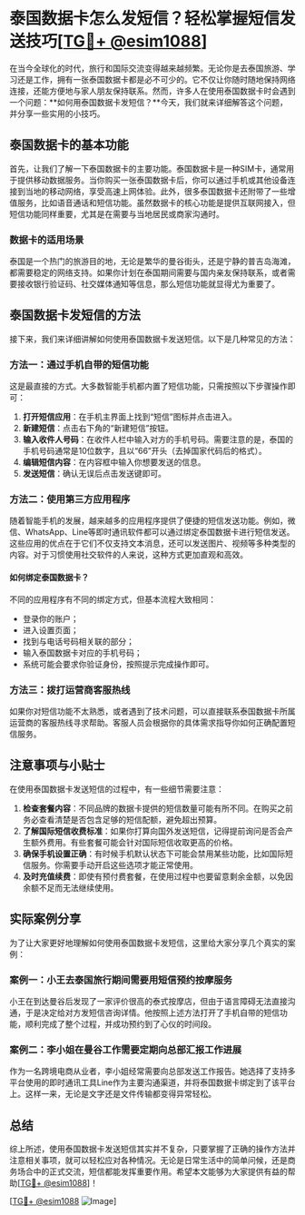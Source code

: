 # 泰国数据卡怎么发短信？轻松掌握短信发送技巧[[TG💪+ @esim1088](https://t.me/s/esim1088)]

在当今全球化的时代，旅行和国际交流变得越来越频繁。无论你是去泰国旅游、学习还是工作，拥有一张泰国数据卡都是必不可少的。它不仅让你随时随地保持网络连接，还能方便地与家人朋友保持联系。然而，许多人在使用泰国数据卡时会遇到一个问题：**如何用泰国数据卡发短信？**今天，我们就来详细解答这个问题，并分享一些实用的小技巧。

## 泰国数据卡的基本功能

首先，让我们了解一下泰国数据卡的主要功能。泰国数据卡是一种SIM卡，通常用于提供移动数据服务。当你购买一张泰国数据卡后，你可以通过手机或其他设备连接到当地的移动网络，享受高速上网体验。此外，很多泰国数据卡还附带了一些增值服务，比如语音通话和短信功能。虽然数据卡的核心功能是提供互联网接入，但短信功能同样重要，尤其是在需要与当地居民或商家沟通时。

### 数据卡的适用场景

泰国是一个热门的旅游目的地，无论是繁华的曼谷街头，还是宁静的普吉岛海滩，都需要稳定的网络支持。如果你计划在泰国期间需要与国内亲友保持联系，或者需要接收银行验证码、社交媒体通知等信息，那么短信功能就显得尤为重要了。

## 泰国数据卡发短信的方法

接下来，我们来详细讲解如何使用泰国数据卡发送短信。以下是几种常见的方法：

### 方法一：通过手机自带的短信功能

这是最直接的方式。大多数智能手机都内置了短信功能，只需按照以下步骤操作即可：

1. **打开短信应用**：在手机主界面上找到“短信”图标并点击进入。
2. **新建短信**：点击右下角的“新建短信”按钮。
3. **输入收件人号码**：在收件人栏中输入对方的手机号码。需要注意的是，泰国的手机号码通常是10位数字，且以“66”开头（去掉国家代码后的格式）。
4. **编辑短信内容**：在内容框中输入你想要发送的信息。
5. **发送短信**：确认无误后点击发送键即可。

### 方法二：使用第三方应用程序

随着智能手机的发展，越来越多的应用程序提供了便捷的短信发送功能。例如，微信、WhatsApp、Line等即时通讯软件都可以通过绑定泰国数据卡进行短信发送。这些应用的优点在于它们不仅支持文本消息，还可以发送图片、视频等多种类型的内容。对于习惯使用社交软件的人来说，这种方式更加直观和高效。

#### 如何绑定泰国数据卡？

不同的应用程序有不同的绑定方式，但基本流程大致相同：
- 登录你的账户；
- 进入设置页面；
- 找到与电话号码相关联的部分；
- 输入泰国数据卡对应的手机号码；
- 系统可能会要求你验证身份，按照提示完成操作即可。

### 方法三：拨打运营商客服热线

如果你对短信功能不太熟悉，或者遇到了技术问题，可以直接联系泰国数据卡所属运营商的客服热线寻求帮助。客服人员会根据你的具体需求指导你如何正确配置短信服务。

## 注意事项与小贴士

在使用泰国数据卡发送短信的过程中，有一些细节需要注意：

1. **检查套餐内容**：不同品牌的数据卡提供的短信数量可能有所不同。在购买之前务必查看清楚是否包含足够的短信配额，避免超出预算。
2. **了解国际短信收费标准**：如果你打算向国外发送短信，记得提前询问是否会产生额外费用。有些套餐可能会针对国际短信收取更高的价格。
3. **确保手机设置正确**：有时候手机默认状态下可能会禁用某些功能，比如国际短信服务。你需要手动开启这些选项才能正常使用。
4. **及时充值续费**：即使有预付费套餐，在使用过程中也要留意剩余金额，以免因余额不足而无法继续使用。

## 实际案例分享

为了让大家更好地理解如何使用泰国数据卡发短信，这里给大家分享几个真实的案例：

### 案例一：小王去泰国旅行期间需要用短信预约按摩服务

小王在到达曼谷后发现了一家评价很高的泰式按摩店，但由于语言障碍无法直接沟通，于是决定给对方发短信咨询详情。他按照上述方法打开了手机自带的短信功能，顺利完成了整个过程，并成功预约到了心仪的时间段。

### 案例二：李小姐在曼谷工作需要定期向总部汇报工作进展

作为一名跨境电商从业者，李小姐经常需要向总部发送工作报告。她选择了支持多平台使用的即时通讯工具Line作为主要沟通渠道，并将泰国数据卡绑定到了该平台上。这样一来，无论是文字还是文件传输都变得异常轻松。

## 总结

综上所述，使用泰国数据卡发送短信其实并不复杂，只要掌握了正确的操作方法并注意相关事项，就可以轻松应对各种情况。无论是日常生活中的简单问候，还是商务场合中的正式交流，短信都能发挥重要作用。希望本文能够为大家提供有益的帮助[[TG💪+ @esim1088](https://t.me/s/esim1088)]！

[[TG💪+ @esim1088](https://t.me/s/esim1088) ![Image](https://i.postimg.cc/4NQfJmqS/Snipaste-2025-05-13-00-14-12.png)]